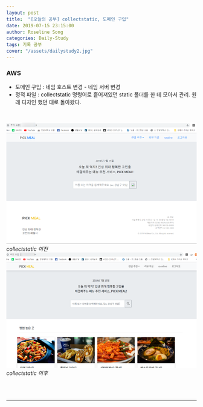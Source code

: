 ```yaml
---
layout: post
title:  "[오늘의 공부] collectstatic, 도메인 구입"
date: 2019-07-15 23:15:00
author: Roseline Song
categories: Daily-Study
tags: 기록 공부
cover: "/assets/dailystudy2.jpg"
---
```


### AWS 

- 도메인 구입 : 네임 호스트 변경 - 네임 서버 변경 
- 정적 파일 : collectstatic 명령어로 흩어져있던 static 폴더를 한 데 모아서 관리. 원래 디자인 했던 대로 돌아왔다. 

<br>

<img src="/assets/images/190715_01.png">*collectstatic 이전*
<img src="/assets/images/190715_02.png">*collectstatic 이후*



<br>
<br>

<hr>

<br>

